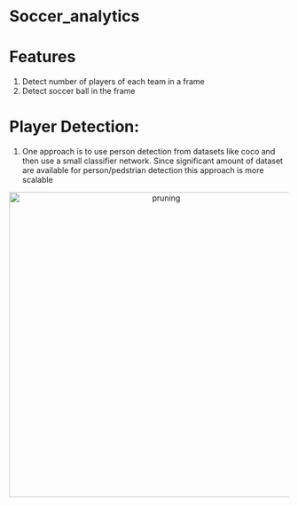 # Soccer_analytics

# Features
1) Detect number of players of each team in a frame
2) Detect soccer ball in the frame

# Player Detection:
1) One approach is to use person detection from datasets like coco and then use a small classifier network. Since significant amount of dataset are available for person/pedstrian detection this approach is more scalable

  <p align="center">
    <img src="https://user-images.githubusercontent.com/22799415/114357001-80d53c00-9b71-11eb-9ad1-2bdbc69f97d3.gif" alt="pruning",img width="550" />
  </p>
    <p align="center">
